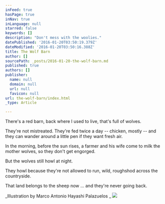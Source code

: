 ```yaml
---
inFeed: true
hasPage: true
inNav: true
inLanguage: null
starred: false
keywords: []
description: "Don't mess with the woolies."
datePublished: '2016-01-20T03:50:19.379Z'
dateModified: '2016-01-20T03:50:16.388Z'
title: The Wolf Barn
author: []
sourcePath: _posts/2016-01-20-the-wolf-barn.md
published: true
authors: []
publisher:
  name: null
  domain: null
  url: null
  favicon: null
url: the-wolf-barn/index.html
_type: Article

---
```

There's a red barn, back where I used to live, that's full of wolves.

They're not mistreated. They're fed twice a day -- chicken, mostly -- and they can wander around a little pen if they want fresh air.

In the morning, before the sun rises, a farmer and his wife come to milk the mother wolves, so they don't get engorged.

But the wolves still howl at night.

They howl because they're not allowed to run, wild, roughshod across the countryside.

That land belongs to the sheep now ... and they're never going back.

_Illustration by 
Marco Antonio Hayashi Palazuelos    _
![](https://the-grid-user-content.s3-us-west-2.amazonaws.com/45a5b788-762a-4549-a63b-fe49eb7e116f.jpg)
